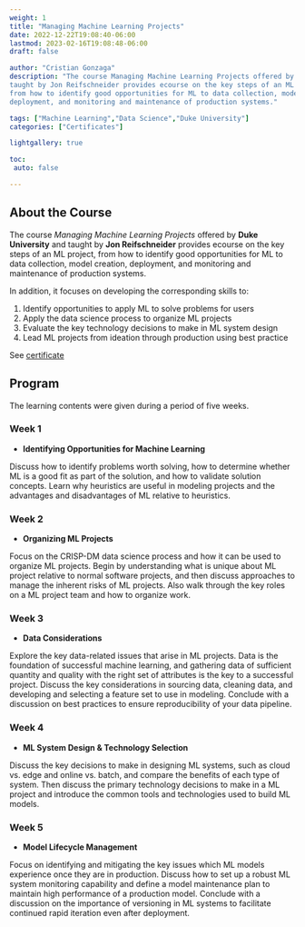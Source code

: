 ```yaml
---
weight: 1
title: "Managing Machine Learning Projects"
date: 2022-12-22T19:08:40-06:00
lastmod: 2023-02-16T19:08:48-06:00
draft: false

author: "Cristian Gonzaga"
description: "The course Managing Machine Learning Projects offered by Duke University and 
taught by Jon Reifschneider provides ecourse on the key steps of an ML project, 
from how to identify good opportunities for ML to data collection, model creation, 
deployment, and monitoring and maintenance of production systems."

tags: ["Machine Learning","Data Science","Duke University"]
categories: ["Certificates"]

lightgallery: true

toc:
 auto: false

---
```

<!--more-->

## About the Course

The course *Managing Machine Learning Projects* offered by **Duke University** and 
taught by **Jon Reifschneider** provides ecourse on the key steps of an ML project, 
from how to identify good opportunities for ML to data collection, model creation, 
deployment, and monitoring and maintenance of production systems.

In addition, it focuses on developing the corresponding skills to: 
1. Identify opportunities to apply ML to solve problems for users
2. Apply the data science process to organize ML projects
3. Evaluate the key technology decisions to make in ML system design
4. Lead ML projects from ideation through production using best practice

See [certificate](https://coursera.org/share/61ca1bfccc54e53a73d3711e7488d62e)


## Program

The learning contents were given during a period of five weeks.

### Week 1
* **Identifying Opportunities for Machine Learning**

Discuss how to identify problems worth solving, how to determine whether ML is a good 
fit as part of the solution, and how to validate solution concepts. Learn why heuristics 
are useful in modeling projects and the advantages and disadvantages of ML relative to 
heuristics.

### Week 2
* **Organizing ML Projects**

Focus on the CRISP-DM data science process and how it can be used to organize ML projects. 
Begin by understanding what is unique about ML project relative to normal software projects, 
and then discuss approaches to manage the inherent risks of ML projects. Also walk through 
the key roles on a ML project team and how to organize work.

### Week 3
* **Data Considerations**

Explore the key data-related issues that arise in ML projects. Data is the foundation of 
successful machine learning, and gathering data of sufficient quantity and quality with 
the right set of attributes is the key to a successful project. Discuss the key 
considerations in sourcing data, cleaning data, and developing and selecting a 
feature set to use in modeling. Conclude with a discussion on best practices to ensure 
reproducibility of your data pipeline.

### Week 4
* **ML System Design & Technology Selection**

Discuss the key decisions to make in designing ML systems, such as cloud vs. edge 
and online vs. batch, and compare the benefits of each type of system. Then discuss 
the primary technology decisions to make in a ML project and introduce the common 
tools and technologies used to build ML models.

### Week 5
* **Model Lifecycle Management**

Focus on identifying and mitigating the key issues which ML models experience once 
they are in production. Discuss how to set up a robust ML system monitoring capability 
and define a model maintenance plan to maintain high performance of a production model. 
Conclude with a discussion on the importance of versioning in ML systems to facilitate 
continued rapid iteration even after deployment.
